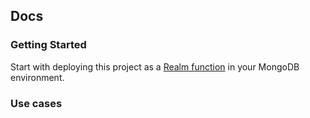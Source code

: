 ## Docs



### Getting Started

Start with deploying this project as a [Realm function](deploy.md) in your MongoDB environment.

### Use cases

